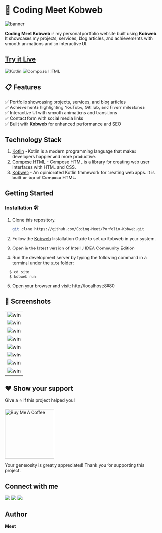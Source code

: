 # 🚀 Coding Meet Kobweb

<img src="site/src/jsMain/resources/public/project/coding_meet_website/kobweb_banner.png" alt="banner">

**Coding Meet Kobweb** is my personal portfolio website built using **Kobweb**. It showcases my projects, services, blog articles, and achievements with smooth animations and an interactive UI.

## [Try it Live](https://codingmeet.com)

<img alt="Kotlin" src="https://img.shields.io/badge/Kotlin-a503fc?logo=kotlin&logoColor=white&style=for-the-badge"/></a>
<img alt="Compose HTML" src="https://img.shields.io/static/v1?style=for-the-badge&message=Compose+HTML&color=4285F4&logo=Jetpack+Compose&logoColor=FFFFFF&label="/></a>

## 📋 Features
✅ Portfolio showcasing projects, services, and blog articles  
✅ Achievements highlighting YouTube, GitHub, and Fiverr milestones  
✅ Interactive UI with smooth animations and transitions  
✅ Contact form with social media links  
✅ Built with **Kobweb** for enhanced performance and SEO

## Technology Stack
1. [Kotlin](https://kotlinlang.org/) - Kotlin is a modern programming language that makes developers happier and more productive.
2. [Compose HTML](https://github.com/JetBrains/compose-multiplatform#:~:text=Libraries-,Compose%20HTML,-Compose%20HTML%20is) - Compose HTML is a library for creating web user interfaces with HTML and CSS.
3. [Kobweb](https://github.com/varabyte/kobweb) - An opinionated Kotlin framework for creating web apps. It is built on top of Compose HTML.


## Getting Started

### Installation 🛠️

1. Clone this repository:
   ```bash
   git clone https://github.com/Coding-Meet/Porfolio-Kobweb.git
   ```

3. Follow the [Kobweb](https://kobweb.varabyte.com/docs/getting-started/getting-kobweb) Installation Guide to set up Kobweb in your system.
2. Open in the latest version of IntelliJ IDEA Community Edition.
4. Run the development server by typing the following command in a terminal under the `site` folder:

```bash
  $ cd site
  $ kobweb run
```
5. Open your browser and visit: http://localhost:8080

## 📸 Screenshots

<table>
  <tr>
    <td><img src="site/src/jsMain/resources/public/project/coding_meet_website/kobweb_img_1.png" alt="win"></td>
      </tr>
  <tr>
    <td><img src="site/src/jsMain/resources/public/project/coding_meet_website/kobweb_img_2.png" alt="win"></td>
  </tr>
  <tr>
    <td><img src="site/src/jsMain/resources/public/project/coding_meet_website/kobweb_img_3.png" alt="win"></td>
      </tr>
  <tr>
    <td><img src="site/src/jsMain/resources/public/project/coding_meet_website/kobweb_img_4.png" alt="win"></td>
  </tr>
  <tr>
    <td><img src="site/src/jsMain/resources/public/project/coding_meet_website/kobweb_img_5.png" alt="win"></td>
      </tr>
  <tr>
    <td><img src="site/src/jsMain/resources/public/project/coding_meet_website/kobweb_img_6.png" alt="win"></td>
  </tr>
  <tr>
    <td><img src="site/src/jsMain/resources/public/project/coding_meet_website/kobweb_img_7.png" alt="win"></td>
      </tr>
  <tr>
    <td><img src="site/src/jsMain/resources/public/project/coding_meet_website/kobweb_img_8.png" alt="win"></td>
  </tr>

</table>

## ❤ Show your support

Give a ⭐️ if this project helped you!

<a href="https://www.buymeacoffee.com/codingmeet" target="_blank">
<img src="https://cdn.buymeacoffee.com/buttons/v2/default-yellow.png" alt="Buy Me A Coffee" width="160">
</a>

Your generosity is greatly appreciated! Thank you for supporting this project.

## Connect with me

[![](https://img.shields.io/badge/Youtube-red?style=for-the-badge&logo=youtube&logoColor=white)](https://youtube.com/@CodingMeet26?si=FuKwU-aBaf_5kukR)
[![](https://img.shields.io/badge/LinkedIn-0077B5?style=for-the-badge&logo=linkedin&logoColor=white)](https://www.linkedin.com/in/coding-meet-a74933273/)
[![](https://img.shields.io/badge/Twitter-1DA1F2?style=for-the-badge&logo=twitter&logoColor=white)](https://twitter.com/CodingMeet)

## Author

**Meet**